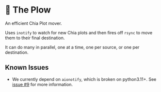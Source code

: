 # 🚜 The Plow

An efficient Chia Plot mover.

Uses `inotify` to watch for new Chia plots and then fires off `rsync` to move
them to their final destination.

It can do many in parallel, one at a time, one per source, or one per destination.

## Known Issues

- We currently depend on `aionotify`, which is broken on python3.11+. See [issue #9](https://github.com/lmacken/plow/issues/9) for more information.

